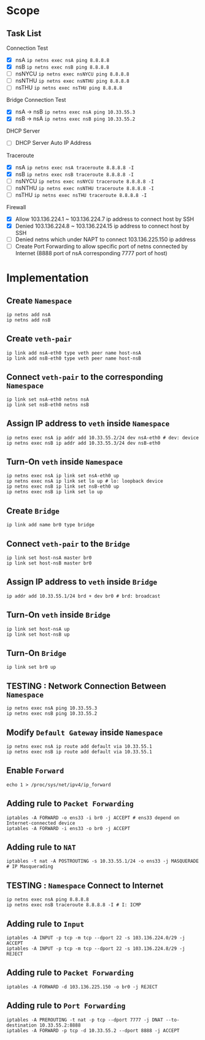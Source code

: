 # Scope
## Task List
Connection Test
- [x] nsA `ip netns exec nsA ping 8.8.8.8`
- [x] nsB `ip netns exec nsB ping 8.8.8.8`
- [ ] nsNYCU `ip netns exec nsNYCU ping 8.8.8.8`
- [ ] nsNTHU `ip netns exec nsNTHU ping 8.8.8.8`
- [ ] nsTHU `ip netns exec nsTHU ping 8.8.8.8`

Bridge Connection Test
- [x] nsA -> nsB `ip netns exec nsA ping 10.33.55.3`
- [x] nsB -> nsA `ip netns exec nsB ping 10.33.55.2`

DHCP Server
- [ ] DHCP Server Auto IP Address

Traceroute
- [x] nsA `ip netns exec nsA traceroute 8.8.8.8 -I`
- [x] nsB `ip netns exec nsB traceroute 8.8.8.8 -I`
- [ ] nsNYCU `ip netns exec nsNYCU traceroute 8.8.8.8 -I`
- [ ] nsNTHU `ip netns exec nsNTHU traceroute 8.8.8.8 -I`
- [ ] nsTHU `ip netns exec nsTHU traceroute 8.8.8.8 -I`

Firewall
- [x] Allow 103.136.224.1 ~ 103.136.224.7 ip address to connect host by SSH
- [x] Denied 103.136.224.8 ~ 103.136.224.15 ip address to connect host by SSH
- [ ] Denied netns which under NAPT to connect 103.136.225.150 ip address
- [ ] Create Port Forwarding to allow specific port of netns connected by Internet (8888 port of nsA corresponding 7777 port of host)

# Implementation
## Create `Namespace`
```
ip netns add nsA
ip netns add nsB
```

## Create `veth-pair`
```
ip link add nsA-eth0 type veth peer name host-nsA
ip link add nsB-eth0 type veth peer name host-nsB
```

## Connect `veth-pair` to the corresponding `Namespace`
```
ip link set nsA-eth0 netns nsA
ip link set nsB-eth0 netns nsB
```

## Assign IP address to `veth` inside `Namespace`
```
ip netns exec nsA ip addr add 10.33.55.2/24 dev nsA-eth0 # dev: device
ip netns exec nsB ip addr add 10.33.55.3/24 dev nsB-eth0
```

## Turn-On `veth` inside `Namespace`
```
ip netns exec nsA ip link set nsA-eth0 up
ip netns exec nsA ip link set lo up # lo: loopback device
ip netns exec nsB ip link set nsB-eth0 up
ip netns exec nsB ip link set lo up
```

## Create `Bridge`
```
ip link add name br0 type bridge
```

## Connect `veth-pair` to the `Bridge`
```
ip link set host-nsA master br0
ip link set host-nsB master br0
```

## Assign IP address to `veth` inside `Bridge`
```
ip addr add 10.33.55.1/24 brd + dev br0 # brd: broadcast
```

## Turn-On `veth` inside `Bridge`
```
ip link set host-nsA up
ip link set host-nsB up
```

## Turn-On `Bridge`
```
ip link set br0 up
```

## **TESTING :** Network Connection Between `Namespace`
```
ip netns exec nsA ping 10.33.55.3
ip netns exec nsB ping 10.33.55.2
```

## Modify `Default Gateway` inside `Namespace`
```
ip netns exec nsA ip route add default via 10.33.55.1
ip netns exec nsB ip route add default via 10.33.55.1
```

## Enable `Forward`
```
echo 1 > /proc/sys/net/ipv4/ip_forward
```

## Adding rule to `Packet Forwarding`
```
iptables -A FORWARD -o ens33 -i br0 -j ACCEPT # ens33 depend on Internet-connected device
iptables -A FORWARD -i ens33 -o br0 -j ACCEPT
```

## Adding rule to `NAT`
```
iptables -t nat -A POSTROUTING -s 10.33.55.1/24 -o ens33 -j MASQUERADE # IP Masquerading
```

## **TESTING :** `Namespace` Connect to Internet
```
ip netns exec nsA ping 8.8.8.8
ip netns exec nsB traceroute 8.8.8.8 -I # I: ICMP
```

## Adding rule to `Input`
```
iptables -A INPUT -p tcp -m tcp --dport 22 -s 103.136.224.0/29 -j ACCEPT
iptables -A INPUT -p tcp -m tcp --dport 22 -s 103.136.224.8/29 -j REJECT
```

## Adding rule to `Packet Forwarding`
```
iptables -A FORWARD -d 103.136.225.150 -o br0 -j REJECT
```

## Adding rule to `Port Forwarding`
```
iptables -A PREROUTING -t nat -p tcp --dport 7777 -j DNAT --to-destination 10.33.55.2:8888
iptables -A FORWARD -p tcp -d 10.33.55.2 --dport 8888 -j ACCEPT
```